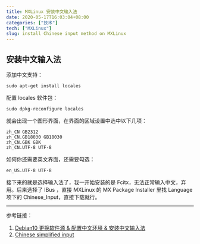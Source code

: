 ```yaml
---
title: MXLinux 安装中文输入法
date: 2020-05-17T16:03:04+08:00
categories: ["技术"]
tech: ["MXLinux"]
slug: install Chinese input method on MXLinux
---
```


## 安装中文输入法

添加中文支持：

```
sudo apt-get install locales
```

配置 locales 软件包：

```
sudo dpkg-reconfigure locales
```

就会出现一个图形界面，在界面的区域设置中选中以下几项：

```
zh_CN GB2312
zh_CN.GB18030 GB18030
zh_CN.GBK GBK
zh_CN.UTF-8 UTF-8
```

如何你还需要英文界面，还需要勾选：

```
en_US.UTF-8 UTF-8
```

接下来的就是选择输入法了，我一开始安装的是 Fcitx，无法正常输入中文，弃用。后来选择了 IBus ，直接 MXLinux 的 MX Package Installer 里找 Language 项下的 Chinese_Input，直接下载就行。

---

参考链接：

1. [Debian10 更换软件源 & 配置中文环境 & 安装中文输入法](https://zhuanlan.zhihu.com/p/106775707)
2. [Chinese simplified input](https://mxlinux.org/wiki/other/chinese-simplified-input/)